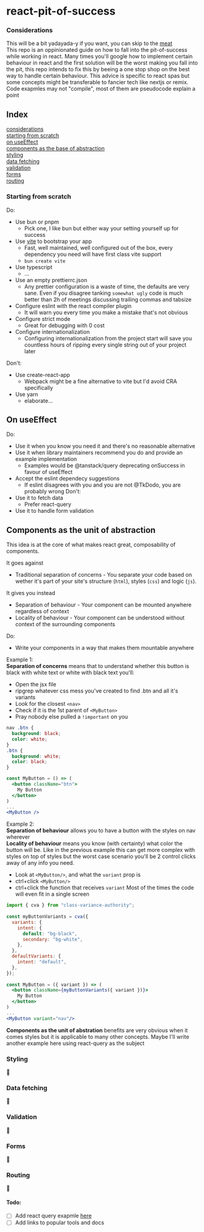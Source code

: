# react-pit-of-success

### Considerations
This will be a bit yadayada-y if you want, you can skip to the [meat](#index)  
This repo is an oppinionated guide on how to fall into the pit-of-success while working in react. Many times you'll google how to implement certain behaviour in react and the first solution will be the worst making you fall into the pit, this repo intends to fix this by beeing a one stop shop on the best way to handle certain behaviour. This advice is specific to react spas but some concepts might be transferable to fancier tech like nextjs or remix.  
Code exapmles may not "compile", most of them are pseudocode explain a point

## Index

[considerations](#considerations)  
[starting from scratch](#starting-from-scratch)  
[on useEffect](#on-useeffect)  
[components as the base of abstraction](#components-as-the-unit-of-abstraction)  
[styling](#styling)  
[data fetching](#data-fetching)  
[validation](#validation)  
[forms](#forms)  
[routing](#routing)

### Starting from scratch
Do:
  - Use bun or pnpm
    - Pick one, I like bun but either way your setting yourself up for success
  - Use [vite](https://vitejs.dev/guide/) to bootstrap your app
    - Fast, well maintained, well configured out of the box, every dependency you need will have first class vite support
    - `bun create vite`
  - Use typescript 
    - ...
  - Use an empty prettierrc.json
    - Any prettier configuration is a waste of time, the defaults are very sane. Even if you disagree tanking `somewhat ugly` code is much better than 2h of meetings discussing trailing commas and tabsize
  - Configure eslint with the react compiler plugin
    - It will warn you every time you make a mistake that's not obvious
  - Configure strict mode
    - Great for debugging with 0 cost 
  - Configure internationalization
    - Configuring internationalization from the project start will save you countless hours of ripping every single string out of your project later

Don't:
  - Use create-react-app
    - Webpack might be a fine alternative to vite but I'd avoid CRA specifically 
  - Use yarn
    - elaborate...

## On useEffect
Do:
  - Use it when you know you need it and there's no reasonable alternative
  - Use it when library maintainers recommend you do and provide an example implementation
    - Examples would be @tanstack/query deprecating onSuccess in favour of useEffect
  - Accept the eslint dependecy suggestions
    - If eslint disagrees with you and you are not @TkDodo, you are probably wrong
Don't:
  - Use it to fetch data
    - Prefer react-query
  - Use it to handle form validation

## Components as the unit of abstraction
This idea is at the core of what makes react great, composability of components.

It goes against
- Traditional separation of concerns - You separate your code based on wether it's part of your site's structure (`html`), styles (`css`) and logic (`js`). 

It gives you instead
- Separation of behaviour - Your component can be mounted anywhere regardless of context
- Locality of behaviour - Your component can be understood without context of the surrounding components

Do:
- Write your components in a way that makes them mountable anywhere

Example 1:  
**Separation of concerns** means that to understand whether this button is black with white text or white with black text you'll:
- Open the jsx file
- ripgrep whatever css mess you've created to find .btn and all it's variants
- Look for the closest `<nav>`
- Check if it is the 1st parent of `<MyButton>`
- Pray nobody else pulled a `!important` on you
```css
nav .btn {
  background: black;
  color: white;
}
.btn {
  background: white;
  color: black;
}
```
```jsx
const MyButton = () => (
  <button className="btn">
    My Button 
  </button>
)
...
<MyButton />
```
Example 2:  
**Separation of behaviour** allows you to have a button with the styles on nav wherever  
**Locality of behaviour** means you know (with certainty) what color the button will be. Like in the previous example this can get more complex with styles on top of styles but the worst case scenario you'll be 2 control clicks away of any info you need. 
- Look at `<MyButton/>`, and what the `variant` prop is
- ctrl+click `<MyButton/>`
- ctrl+click the function that receives `variant`
Most of the times the code will even fit in a single screen
```jsx
import { cva } from "class-variance-authority";
 
const myButtonVariants = cva({
  variants: {
    intent: {
      default: "bg-black",
      secondary: "bg-white",
    },
  },
  defaultVariants: {
    intent: "default",
  },
});
 
const MyButton = ({ variant }) => (
  <button className={myButtonVariants({ variant })}>
    My Button 
  </button>
)
...
<MyButton variant="nav"/> 
```

**Components as the unit of abstration** benefits are very obvious when it comes styles but it is applicable to many other concepts. Maybe I'll write another example here using react-query as the subject


### Styling
🚧
### Data fetching
🚧
### Validation
🚧
### Forms
🚧
### Routing
🚧


#### Todo:
- [ ] Add react query exapmle [here](#components-as-the-unit-of-abstraction)
- [ ] Add links to popular tools and docs